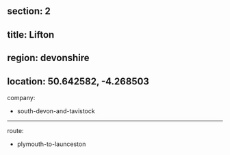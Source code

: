 section: 2
----
title: Lifton
----
region: devonshire
----
location: 50.642582, -4.268503
----
company:
- south-devon-and-tavistock
----
route:
- plymouth-to-launceston
